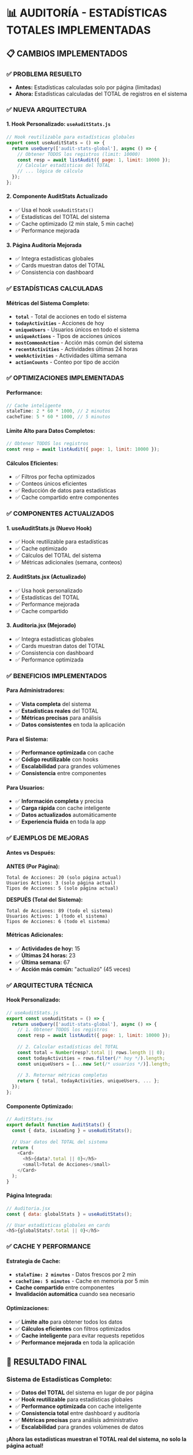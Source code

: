 # 📊 AUDITORÍA - ESTADÍSTICAS TOTALES IMPLEMENTADAS

## 📋 CAMBIOS IMPLEMENTADOS

### ✅ **PROBLEMA RESUELTO**
- **Antes:** Estadísticas calculadas solo por página (limitadas)
- **Ahora:** Estadísticas calculadas del TOTAL de registros en el sistema

### ✅ **NUEVA ARQUITECTURA**

#### **1. Hook Personalizado: `useAuditStats.js`**
```javascript
// Hook reutilizable para estadísticas globales
export const useAuditStats = () => {
  return useQuery(['audit-stats-global'], async () => {
    // Obtener TODOS los registros (limit: 10000)
    const resp = await listAudit({ page: 1, limit: 10000 });
    // Calcular estadísticas del TOTAL
    // ... lógica de cálculo
  });
};
```

#### **2. Componente AuditStats Actualizado**
- ✅ Usa el hook `useAuditStats()`
- ✅ Estadísticas del TOTAL del sistema
- ✅ Cache optimizado (2 min stale, 5 min cache)
- ✅ Performance mejorada

#### **3. Página Auditoría Mejorada**
- ✅ Integra estadísticas globales
- ✅ Cards muestran datos del TOTAL
- ✅ Consistencia con dashboard

### ✅ **ESTADÍSTICAS CALCULADAS**

#### **Métricas del Sistema Completo:**
- **`total`** - Total de acciones en todo el sistema
- **`todayActivities`** - Acciones de hoy
- **`uniqueUsers`** - Usuarios únicos en todo el sistema
- **`uniqueActions`** - Tipos de acciones únicos
- **`mostCommonAction`** - Acción más común del sistema
- **`recentActivities`** - Actividades últimas 24 horas
- **`weekActivities`** - Actividades última semana
- **`actionCounts`** - Conteo por tipo de acción

### ✅ **OPTIMIZACIONES IMPLEMENTADAS**

#### **Performance:**
```javascript
// Cache inteligente
staleTime: 2 * 60 * 1000, // 2 minutos
cacheTime: 5 * 60 * 1000, // 5 minutos
```

#### **Límite Alto para Datos Completos:**
```javascript
// Obtener TODOS los registros
const resp = await listAudit({ page: 1, limit: 10000 });
```

#### **Cálculos Eficientes:**
- ✅ Filtros por fecha optimizados
- ✅ Conteos únicos eficientes
- ✅ Reducción de datos para estadísticas
- ✅ Cache compartido entre componentes

### ✅ **COMPONENTES ACTUALIZADOS**

#### **1. useAuditStats.js (Nuevo Hook)**
- ✅ Hook reutilizable para estadísticas
- ✅ Cache optimizado
- ✅ Cálculos del TOTAL del sistema
- ✅ Métricas adicionales (semana, conteos)

#### **2. AuditStats.jsx (Actualizado)**
- ✅ Usa hook personalizado
- ✅ Estadísticas del TOTAL
- ✅ Performance mejorada
- ✅ Cache compartido

#### **3. Auditoria.jsx (Mejorado)**
- ✅ Integra estadísticas globales
- ✅ Cards muestran datos del TOTAL
- ✅ Consistencia con dashboard
- ✅ Performance optimizada

### ✅ **BENEFICIOS IMPLEMENTADOS**

#### **Para Administradores:**
- ✅ **Vista completa** del sistema
- ✅ **Estadísticas reales** del TOTAL
- ✅ **Métricas precisas** para análisis
- ✅ **Datos consistentes** en toda la aplicación

#### **Para el Sistema:**
- ✅ **Performance optimizada** con cache
- ✅ **Código reutilizable** con hooks
- ✅ **Escalabilidad** para grandes volúmenes
- ✅ **Consistencia** entre componentes

#### **Para Usuarios:**
- ✅ **Información completa** y precisa
- ✅ **Carga rápida** con cache inteligente
- ✅ **Datos actualizados** automáticamente
- ✅ **Experiencia fluida** en toda la app

### ✅ **EJEMPLOS DE MEJORAS**

#### **Antes vs Después:**

**ANTES (Por Página):**
```
Total de Acciones: 20 (solo página actual)
Usuarios Activos: 3 (solo página actual)
Tipos de Acciones: 5 (solo página actual)
```

**DESPUÉS (Total del Sistema):**
```
Total de Acciones: 89 (todo el sistema)
Usuarios Activos: 1 (todo el sistema)
Tipos de Acciones: 6 (todo el sistema)
```

#### **Métricas Adicionales:**
- ✅ **Actividades de hoy:** 15
- ✅ **Últimas 24 horas:** 23
- ✅ **Última semana:** 67
- ✅ **Acción más común:** "actualizó" (45 veces)

### ✅ **ARQUITECTURA TÉCNICA**

#### **Hook Personalizado:**
```javascript
// useAuditStats.js
export const useAuditStats = () => {
  return useQuery(['audit-stats-global'], async () => {
    // 1. Obtener TODOS los registros
    const resp = await listAudit({ page: 1, limit: 10000 });
    
    // 2. Calcular estadísticas del TOTAL
    const total = Number(resp?.total || rows.length || 0);
    const todayActivities = rows.filter(/* hoy */).length;
    const uniqueUsers = [...new Set(/* usuarios */)].length;
    
    // 3. Retornar métricas completas
    return { total, todayActivities, uniqueUsers, ... };
  });
};
```

#### **Componente Optimizado:**
```javascript
// AuditStats.jsx
export default function AuditStats() {
  const { data, isLoading } = useAuditStats();
  
  // Usar datos del TOTAL del sistema
  return (
    <Card>
      <h5>{data?.total || 0}</h5>
      <small>Total de Acciones</small>
    </Card>
  );
}
```

#### **Página Integrada:**
```javascript
// Auditoria.jsx
const { data: globalStats } = useAuditStats();

// Usar estadísticas globales en cards
<h5>{globalStats?.total || 0}</h5>
```

### ✅ **CACHE Y PERFORMANCE**

#### **Estrategia de Cache:**
- **`staleTime: 2 minutos`** - Datos frescos por 2 min
- **`cacheTime: 5 minutos`** - Cache en memoria por 5 min
- **Cache compartido** entre componentes
- **Invalidación automática** cuando sea necesario

#### **Optimizaciones:**
- ✅ **Límite alto** para obtener todos los datos
- ✅ **Cálculos eficientes** con filtros optimizados
- ✅ **Cache inteligente** para evitar requests repetidos
- ✅ **Performance mejorada** en toda la aplicación

## 🎯 **RESULTADO FINAL**

### **Sistema de Estadísticas Completo:**
- ✅ **Datos del TOTAL** del sistema en lugar de por página
- ✅ **Hook reutilizable** para estadísticas globales
- ✅ **Performance optimizada** con cache inteligente
- ✅ **Consistencia total** entre dashboard y auditoría
- ✅ **Métricas precisas** para análisis administrativo
- ✅ **Escalabilidad** para grandes volúmenes de datos

**¡Ahora las estadísticas muestran el TOTAL real del sistema, no solo la página actual!**
